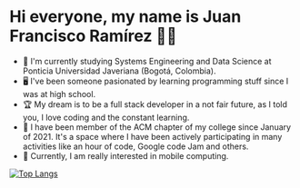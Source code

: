 # Hi everyone, my name is Juan Francisco Ramírez 👨‍💻
- 📘 I'm currently studying Systems Engineering and Data Science at Ponticia Universidad Javeriana (Bogotá, Colombia).
- 🖥 I've been someone pasionated by learning programming stuff since I was at high school.
- 🏆 My dream is to be a full stack developer in a not fair future, as I told you, I love coding and the constant learning.
- 🥇 I have been member of the ACM chapter of my college since January of 2021. It's a space where I have been actively participating in many activities like an hour of code, Google code Jam and others.
- 🧠 Currently, I am really interested in mobile computing.

[![Top Langs](https://github-readme-stats.vercel.app/api/top-langs/?username=juanfra312003)](https://github.com/juanfra312003/github-readme-stats)
<!--
**juanfra312003/juanfra312003** is a ✨ _special_ ✨ repository because its `README.md` (this file) appears on your GitHub profile.

Here are some ideas to get you started:

- 🔭 I’m currently working on ...
- 🌱 I’m currently learning ...
- 👯 I’m looking to collaborate on ...
- 🤔 I’m looking for help with ...
- 💬 Ask me about ...
- 📫 How to reach me: ...
- 😄 Pronouns: ...
- ⚡ Fun fact: ...
-->
